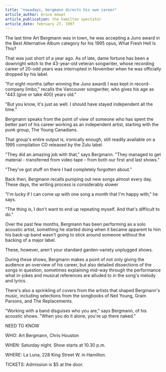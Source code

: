 ```yaml
---
title: "nowadays, bergmann directs his own career"
article_author: bruce mowat
article_publication: the hamilton spectator
article_date: february 27, 1997
---
```

The last time Art Bergmann was in town, he was accepting a Juno award in the Best Alternative Album category for his 1995 opus, What Fresh Hell Is This?  
  
That was just short of a year ago. As of late, dame fortune has been a downright witch to the 43-year-old veteran songwriter, whose recording career of 20-odd years was interrupted in November when he was officially dropped by his label.  
  
"For eight months (after winning the Juno award) I was kept in record-company limbo," recalls the Vancouver songwriter, who gives his age as "443 (give or take 400) years old."  
  
"But you know, it's just as well. I should have stayed independent all the time."  
  
Bergmann speaks from the point of view of someone who has spent the better part of his career working as an independent artist, starting with the punk group, The Young Canadians.  
  
That group's entire output is, ironically enough, still readily available on a 1995 compilation CD released by the Zulu label.  
  
"They did an amazing job with that," says Bergmann. "They managed to get material - transferred from video tape - from both our first and last shows."  
  
"They've got stuff on there I had completely forgotten about."  
  
Back then, Bergmann recalls pumping out new songs almost every day. These days, the writing process is considerably slower  
  
"I'm lucky if I can come up with one song a month that I'm happy with," he says.  
  
"The thing is, I don't want to end up repeating myself. And that's difficult to do."  
  
Over the past few months, Bergmann has been performing as a solo acoustic artist, something he started doing when it became apparent to him his back-up band wasn't going to stick around someone without the backing of a major label.  
  
These, however, aren't your standard garden-variety unplugged shows.  
  
During these shows, Bergmann makes a point of not only giving the audience an overview of his career, but also detailed dissections of the songs in question, sometimes explaining mid-way through the performance what in-jokes and musical references are alluded to in the song's melody and lyrics.  
  
There's also a sprinkling of covers from the artists that shaped Bergmann's music, including selections from the songbooks of Neil Young, Gram Parsons, and The Replacements.  
  
"Working with a band disguises who you are," says Bergmann, of his acoustic shows. "When you do it alone, you're up there naked."  
  
NEED TO KNOW  
  
WHO: Art Bergmann, Chris Houston  
  
WHEN: Saturday night. Show starts at 10.30 p.m.  
  
WHERE: La Luna, 228 King Street W. in Hamilton.  
  
TICKETS: Admission is $5 at the door.  
